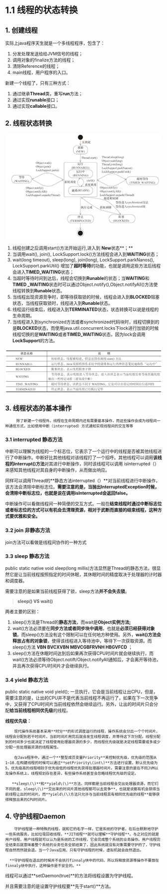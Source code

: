 # 1.1 线程的状态转换

## 1. 创建线程

 实际上java程序天生就是一个多线程程序，包含了：

1. 分发处理发送给给JVM信号的线程；
2. 调用对象的finalize方法的线程；
3. 清除Reference的线程；
4. main线程，用户程序的入口。

 新建一个线程了，只有三种方式：

1. 通过继承**Thread**类，重写**run**方法；
2. 通过实现**runable**接口；
3. 通过实现**callable**接口。

## 2. 线程状态转换

![&#x7EBF;&#x7A0B;&#x72B6;&#x6001;&#x8F6C;&#x6362;](../../.gitbook/assets/image%20%28181%29.png)

1. 线程创建之后调用start\(\)方法开始运行,进入到 **New**状态**；**
2. 当调用wait\(\), join\(\), LockSupport.lock\(\)方法线程会进入到**WAITING**状态；
3. wait\(long timeout\), sleep\(long\), join\(long\), LockSupport.parkNanos\(\), LockSupport.parkUtil\(\) 增加了**超时等待**的功能，也就是调用这些方法后线程会进入**TIMED\_WAITING**状态；
4. 当超时等待时间到达后，线程会切换到**Runable**的状态；当**WAITING**和**TIMED \_WAITING**状态时可以通过Object.notify\(\),Object.notifyAll\(\)方法使线程转换到**Runable**状态。
5. 当线程出现资源竞争时，即等待获取锁的时候，线程会进入到**BLOCKED**阻塞状态，当线程获取锁时，线程进入到**Runable**状态。
6. 线程运行结束后，线程进入到**TERMINATED**状态，状态转换可以说是线程的生命周期。
7. 当线程进入到synchronized方法或者synchronized代码块时，线程切换到的是**BLOCKED**状态，而使用java.util.concurrent.locks下lock进行加锁的时候线程切换的是**WAITING**或者**TIMED\_WAITING**状态，因为lock会调用**LockSupport**的方法。

![JAVA&#x7EBF;&#x7A0B;&#x7684;&#x72B6;&#x6001;](../../.gitbook/assets/image%20%288%29.png)

## 3. 线程状态的基本操作

         除了新建一个线程外，线程在生命周期内还有需要基本操作，而这些操作会成为线程间一种通信方式，比如使用中断（interrupted）方式通知实现线程间的交互等等

### 3.1 interrupted 静态方法

中断可以理解为线程的一个标志位，它表示了一个运行中的线程是否被其他线程进行了中断操作。中断好比其他线程对该线程打了一个招呼。其他线程可以调用**该线程的interrupt\(\)方法**对其进行中断操作，同时该线程可以调用 isInterrupted（）来感知其他线程对其自身的中断操作，从而做出响应。

同样可以调用Thread的**静态方法interrupted（）**对当前线程进行中断操作，该方法会清除中断标志位。**需要注意的是，当抛出InterruptedException时候，会清除中断标志位，也就是说在调用isInterrupted会返回false。**

 中断操作可以看做线程间一种简便的交互方式。一般在**结束线程时通过中断标志位或者标志位的方式可以有机会去清理资源，相对于武断而直接的结束线程，这种方式要优雅和安全。**

### 3.2 join  非静态方法

join方法可以看做是线程间协作的一种方式

### 3.3 sleep 静态方法

public static native void sleep\(long millis\)方法显然是Thread的静态方法，很显然它是让当前线程按照指定的时间休眠，其休眠时间的精度取决于处理器的计时器和调度器。

需要注意的是如果当前线程获得了锁，sleep方法**并不会失去锁**。

> **sleep\(\) VS wait\(\)**

两者主要的区别：

1. sleep\(\)方法是Thread的**静态方法**，而wait是**Object实例方法;**
2. wait\(\)方法必须要在**同步方法或者同步块中调用**，也就是**必须已经获得对象锁**。而sleep\(\)方法没有这个限制可以在任何地方种使用。另外，**wait\(\)方法会释放占有的对象锁**，使得该线程进入等待池中，等待下一次获取资源。而sleep\(\)方法  **VBN BVCXVBN MBVCGBFRVNH HBGVFCD** ；
3. sleep\(\)方法在休眠时间达到后如果再次获得CPU时间片就会继续执行，而wait\(\)方法必须等待Object.notift/Object.notifyAll通知后，才会离开等待池，并且再次获得CPU时间片才会继续执行。

### 3.4 yield 静态方法

public static native void yield\(\);   一旦执行，它会是当前线程让出CPU，但是，需要注意的是，让出的CPU并不是代表当前线程不再运行了，如果在下一次竞争中，又获得了CPU时间片当前线程依然会继续运行。另外，让出的时间片只会分配**给当前线程相同优先级**的线程。

 **线程优先级：**

        现代操作系统基本采用**时分**的形式调度运行的线程，操作系统会分出一个个时间片，线程会分配到若干时间片，当前时间片用完后就会发生线程调度，并等待这下次分配。线程分配到的时间多少也就决定了线程使用处理器资源的多少，而线程优先级就是决定线程需要或多或少分配一些处理器资源的线程属性。

        在Java程序中，通过一个**整型成员变量Priority**来控制优先级，优先级的范围从1~10.在构建线程的时候可以通过**setPriority\(int\)**方法进行设置，默认优先级为5，优先级高的线程相较于优先级低的线程优先获得处理器时间片。需要注意的是在不同JVM以及操作系统上，线程规划存在差异，有些操作系统甚至会忽略线程优先级的设定。

       **sleep\(\)**和**yield\(\)**方法，同样都是当前线程会交出处理器资源，而它们不同的是，sleep\(\)**交出来的时间片其他线程都可以去竞争**，也就是说都有机会获得当前线程让出的时间片。而**yield\(\)方法只允许与当前线程具有相同优先级的线程**能够获得释放出来的CPU时间片。  


## 4. 守护线程Daemon

        守护线程是一种特殊的线程，就和它的名字一样，它是系统的守护者，在后台默默地守护一些系统服务，比如垃圾回收线程，**JIT线程**就可以理解**守护线程**。与之对应的就是用户线程，用户线程就可以认为是系统的工作线程，它会完成整个系统的业务操作。用户线程完全结束后就意味着整个系统的业务任务全部结束了，因此系统就没有对象需要守护的了，守护线程自然而然就会退。当一个Java应用，只有守护线程的时候，虚拟机就会自然退出。  
  
      **守护线程在退出的时候并不会执行finnaly块中的代码，所以将释放资源等操作不要放在finnaly块中执行，这种操作是不安全的。**

线程可以通过**setDaemon\(true\)**的方法将线程设置为守护线程。

并且需要注意的是设置守护线程要**先于start\(\)**方法。

